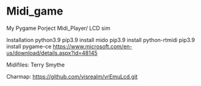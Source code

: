 # Midi_game
 My Pygame Porject
Midi_Player/ LCD sim

Installation
python3.9
pip3.9 install mido
pip3.9 install python-rtmidi
pip3.9 install pygame-ce
https://www.microsoft.com/en-us/download/details.aspx?id=48145

Midifiles: Terry Smythe

Charmap: https://github.com/visrealm/vrEmuLcd.git
